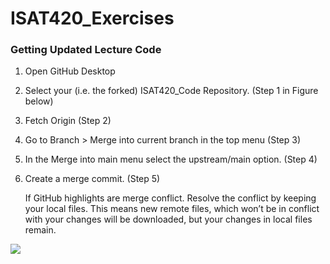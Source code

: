 # ISAT420_Exercises
 
### Getting Updated Lecture Code

1. Open GitHub Desktop
2. Select your (i.e. the forked) ISAT420_Code Repository. (Step 1 in Figure below)
3. Fetch Origin (Step 2)
4. Go to Branch > Merge into current branch in the top menu (Step 3)
5. In the Merge into main menu select the upstream/main option. (Step 4)
6. Create a merge commit. (Step 5)
   
   If GitHub highlights are merge conflict. Resolve the conflict by keeping your local files. This means new remote files, which won’t be in conflict with your changes will be downloaded, but your changes in local files remain.

![](https://isat-drg.github.io/ISAT_420/CourseResources/assets/updatinglocalcode.JPG)
